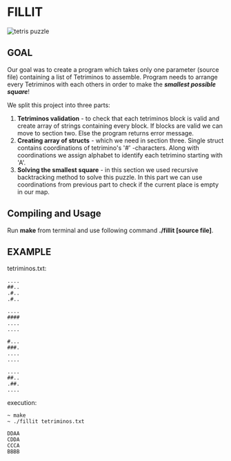 # FILLIT

![tetris puzzle](https://cdn.pixabay.com/photo/2016/09/18/20/39/cube-1678974_960_720.png)

## GOAL

Our goal was to create a program which takes only one parameter (source file) containing a list of Tetriminos
to assemble. Program needs to arrange every Tetriminos with each others in order to make
the ***smallest possible square***!

We split this project into three parts:

1. **Tetriminos validation** - to check that each tetriminos block is valid and create array of strings containing every block. If blocks are valid we can move to section two. Else the program returns error message.
2. **Creating array of structs** - which we need in section three. Single struct contains coordinations of tetrimino's '#' -characters. Along with coordinations we assign alphabet to identify each tetrimino starting with 'A'.
3. **Solving the smallest square** - in this section we used recursive backtracking method to solve this puzzle. In this part we can use coordinations from previous part to check if the current place is empty in our map.

## Compiling and Usage

Run **make** from terminal and use following command **./fillit [source file]**.
## EXAMPLE

tetriminos.txt:

```
....
##..
.#..
.#..

....
####
....
....

#...
###.
....
....

....
##..
.##.
....
```
execution:
```
~ make
~ ./fillit tetriminos.txt 

DDAA
CDDA
CCCA
BBBB
```

